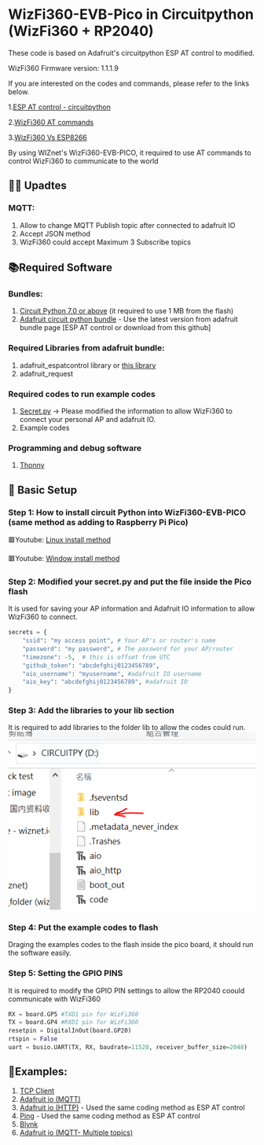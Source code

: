 # WizFi360-EVB-Pico in Circuitpython (WizFi360 + RP2040)
These code is based on Adafruit's circuitpython ESP AT control to modified. 

WizFi360 Firmware version: 1.1.1.9

If you are interested on the codes and commands, please refer to the links below.

1.[ESP AT control - circuitpython][link-ESP_cpy]

2.[WizFi360 AT commands][link-AT commands]

3.[WizFi360 Vs ESP8266][link-AT comparison]

By using WIZnet's WizFi360-EVB-PICO, it required to use AT commands to control WizFi360 to communicate to the world


## :lotus_position_man: Upadtes

### MQTT:

1. Allow to change MQTT Publish topic after connected to adafruit IO
2. Accept JSON method
3. WizFi360 could accept Maximum 3 Subscribe topics

## 📚Required Software
### Bundles:
1. [Circuit Python 7.0 or above][link-circuit python] (it required to use 1 MB from the flash) 
2. [Adafruit circuit python bundle][link-adafruit] - Use the latest version from adafruit bundle page [ESP AT control or download from this github]

### Required Libraries from adafruit bundle:
1. adafruit_espatcontrol library or [this library][link-library]
2. adafruit_request

### Required codes to run example codes
1. [Secret.py][link-secret] -> Please modified the information to allow WizFi360 to connect your personal AP and adafruit IO.
2. Example codes 

### Programming and debug software 
1. [Thonny][link-Thonny]
## 🤖 Basic Setup
### Step 1: How to install circuit Python into WizFi360-EVB-PICO (same method as adding to Raspberry Pi Pico)
🟥Youtube: [Linux install method][link-linux install]

🟥Youtube: [Window install method][link-window install]

### Step 2: Modified your secret.py and put the file inside the Pico flash
It is used for saving your AP information and Adafruit IO information to allow WizFi360 to connect.
```python
secrets = {
    "ssid": "my access point", # Your AP's or router's name
    "password": "my password", # The password for your AP/router
    "timezone": -5,  # this is offset from UTC
    "github_token": "abcdefghij0123456789",
    "aio_username": "myusername", #adafruit IO username
    "aio_key": "abcdefghij0123456789", #adafruit IO 
}
```
### Step 3: Add the libraries to your lib section
It is required to add libraries to the folder lib to allow the codes could run.
![link-lib_image]

### Step 4: Put the example codes to flash
Draging the examples codes to the flash inside the pico board, it should run the software easily.

### Step 5: Setting the GPIO PINS
It is required to modify the GPIO PIN settings to allow the RP2040 coould communicate with WizFi360
```python
RX = board.GP5 #TXD1 pin for WizFi360
TX = board.GP4 #RXD1 pin for WizFi360
resetpin = DigitalInOut(board.GP20) 
rtspin = False
uart = busio.UART(TX, RX, baudrate=11520, receiver_buffer_size=2048)
```

##  📓Examples:
1. [TCP Client][link-tcp client]
2. [Adafruit io (MQTT)][link-Adafruit_io_mqtt]
3. [Adafruit io (HTTP)][link-Adafrui_io_http] - Used the same coding method as ESP AT control
4. [Ping][link-ping]  - Used the same coding method as ESP AT control
5. [Blynk][link-blynk]
6. [Adafruit io (MQTT- Multiple topics)][link-multi]

[link-library]: https://github.com/ronpang/WizFi360-cpy/tree/main/lib/adafruit_espatcontrol
[link-Thonny]: https://thonny.org/
[link-ESP_cpy]: https://github.com/adafruit/Adafruit_CircuitPython_ESP_ATcontrol
[link-AT commands]: https://docs.wiznet.io/img/products/wizfi360/wizfi360ds/wizfi360_atset_v1118_e.pdf
[link-AT comparison]: https://docs.wiznet.io/img/products/wizfi360/wizfi360ds/wizfi360_atcp_v102.pdf
[link-circuit python]: https://circuitpython.org/board/raspberry_pi_pico/
[link-adafruit]: https://github.com/adafruit/Adafruit_CircuitPython_Bundle/releases/tag/20211208
[link-linux install]: https://www.youtube.com/watch?v=onBkPkaqDnk&list=PL846hFPMqg3h4HpTVO8cPPHZnJIRA4I2p&index=3
[link-window install]: https://www.youtube.com/watch?v=e_f9p-_JWZw&t=374s
[link-tcp client]: https://github.com/ronpang/WizFi360-cpy/blob/main/examples/Network/TCP%20client_loopback.py
[link-Adafruit_io_mqtt]: https://github.com/ronpang/WizFi360-cpy/blob/main/examples/MQTT/aio.py
[link-Adafrui_io_http]: https://github.com/ronpang/WizFi360-cpy/blob/main/examples/http/aio_http.py
[link-ping]: https://github.com/ronpang/WizFi360-cpy/blob/main/examples/Network/ping.py
[link-lib_image]: https://github.com/ronpang/WizFi360-cpy/blob/main/img/lib%20image.PNG
[link-secret]: https://github.com/ronpang/WizFi360-cpy/blob/main/examples/secrets.py
[link-blynk]: https://github.com/ronpang/WizFi360-cpy/blob/main/examples/blynk/TCP%20blynk.py
[link-multi]: https://github.com/ronpang/WizFi360-cpy/blob/main/examples/MQTT/aio_change_to_group.py

